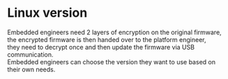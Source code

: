 # Linux version  
Embedded engineers need 2 layers of encryption on the original firmware,  
the encrypted firmware is then handed over to the platform engineer,  
they need to decrypt once and then update the firmware via USB communication.  
Embedded engineers can choose the version they want to use based on their own needs.